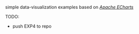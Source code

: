 simple data-visualization examples based on *[Apache ECharts](https://echarts.apache.org/zh/index.html)*

TODO: 
- push EXP4 to repo
